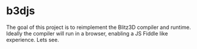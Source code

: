 # b3djs

The goal of this project is to reimplement the Blitz3D compiler and runtime. Ideally the compiler will run in a browser, enabling a JS Fiddle like experience. Lets see.


